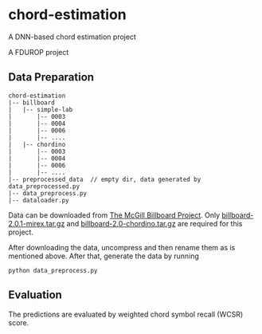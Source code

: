 # chord-estimation

A DNN-based chord estimation project

A FDUROP project

## Data Preparation

```
chord-estimation
|-- billboard
|   |-- simple-lab
|       |-- 0003
|       |-- 0004
|       |-- 0006
|       |-- ....
|   |-- chordino
|       |-- 0003
|       |-- 0004
|       |-- 0006
|       |-- ....
|-- preprocessed_data  // empty dir, data generated by data_preprocessed.py
|-- data_preprocess.py
|-- dataloader.py
```

Data can be downloaded from [The McGill Billboard Project](https://ddmal.music.mcgill.ca/research/The_McGill_Billboard_Project_(Chord_Analysis_Dataset)/). Only [billboard-2.0.1-mirex.tar.gz](https://www.dropbox.com/s/f88s73bmivlvbiy/billboard-2.0.1-mirex.tar.gz?dl=1) and [billboard-2.0-chordino.tar.gz](https://www.dropbox.com/s/f88s73bmivlvbiy/billboard-2.0.1-mirex.tar.gz?dl=1) are required for this project.

After downloading the data, uncompress and then rename them as is mentioned above. After that, generate the data by running

```
python data_preprocess.py
```

## Evaluation

The predictions are evaluated by weighted chord symbol recall (WCSR) score.